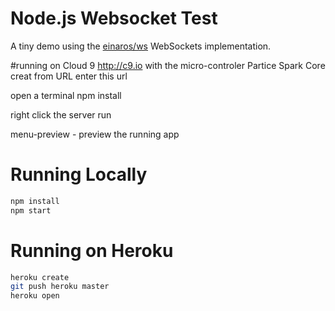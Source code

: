 # Node.js Websocket Test

A tiny demo using the [einaros/ws](http://einaros.github.io/ws/) WebSockets implementation.

#running on Cloud 9 http://c9.io with the micro-controler Partice Spark Core
creat from URL
enter this url

open a terminal
npm install

right click the server
run

menu-preview - preview the running app



# Running Locally

``` bash
npm install
npm start
```

# Running on Heroku

``` bash
heroku create
git push heroku master
heroku open
```
